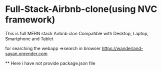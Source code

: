 # Full-Stack-Airbnb-clone(using NVC framework)
This is full MERN stack Airbnb clon
Compatible with Desktop, Laptop, Smartphone and Tablet

for searching the webapp
      =>search in browser https://wanderland-sayan.onrender.com

** Here i have not provide package.json file
